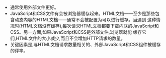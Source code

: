 * 通常使用外部文件更好。
* JavaScript和CSS文件有会被浏览器缓存起来。HTML文档——至少是那些包含动态内容的HTML文档——通常不会被配置为可以进行缓存。当遇到
这种情况时(HTML文档没有缓存),每次请求HTML文档都要下载内联的JavaScript和CSS。另一方面,如果JavaScript和CSS是外部文件,浏览器就能
缓存它们,HTML文件的大小减少,而且不会增加HTTP请求的数量。
* 关键因素是,与HTML文档请求数量相关的、外部JavaScript和CSS组件被缓存的评率。